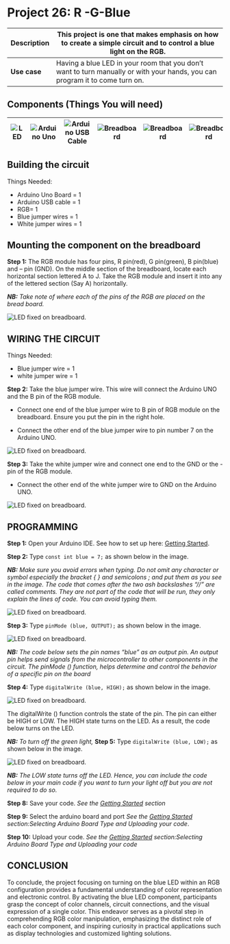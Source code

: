 # Project 26: R -G-Blue

| **Description** | This project is one that makes emphasis on how to create a simple circuit and to control a blue light on the RGB. |
|------------------|----------------------------------------------------------------|
| **Use case**     | Having a blue LED in your room that you don’t  want to turn manually or with your hands, you can program it to come turn on. |

## Components (Things You will need)

| ![LED](../../../docs/manuals/assets/components/LED.png) | ![Arduino Uno](../../../docs/manuals/assets/components/arduino.png) | ![Arduino USB Cable](../../../docs/manuals/assets/components/USB_Cable.png) | ![Breadboard](../../../docs/manuals/assets/components/breadboard.png) |![Breadboard](../../../docs/manuals/assets/components/jump_wire.png)|![Breadboard](../../../docs/manuals/assets/components/RGB_Module.png)
|-------------------------|-------------------------|-------------------------|-------------------------|-------------------------|-------------------------|

## Building the circuit

Things Needed:

-	Arduino Uno Board = 1
-	Arduino USB cable = 1
-	RGB= 1
-	Blue jumper wires = 1
-	White jumper wires = 1

## Mounting the component on the breadboard

**Step 1:** The RGB module has four pins, R pin(red), G pin(green), B pin(blue) and – pin (GND). On the middle section of the breadboard, locate each horizontal section lettered A to J. Take the RGB module and insert it into any of the lettered section (Say A) horizontally. 

 _**NB:** Take note of where each of the pins of the RGB are placed on the bread board._



![LED fixed on breadboard](../../../docs/manuals/assets/1.0/RGB/RED_G_B/circuit_1.jpg).


## WIRING THE CIRCUIT

Things Needed:

-	Blue jumper wire = 1
-	white jumper wire = 1

**Step 2:** Take the blue jumper wire. This wire will connect the Arduino UNO and the B pin of the RGB module. 

- Connect one end of the blue jumper wire to B pin of RGB module on the breadboard. Ensure you put the pin in the right hole.

- Connect the other end of the blue jumper wire to pin number 7 on the Arduino UNO.


![LED fixed on breadboard](../../../docs/manuals/assets/1.0/RGB/RGB_Blue_On/circuit_1.jpg).

**Step 3:** Take the white jumper wire and connect one end to the GND or the - pin of the RGB module.

- Connect the other end of the white jumper wire to GND on the Arduino UNO.


![LED fixed on breadboard](../../../docs/manuals/assets/1.0/RGB/RGB_Blue_On/circuit_2.jpg).

## PROGRAMMING

**Step 1:** Open your Arduino IDE. See how to set up here: [Getting Started](../../../getting-started.md).

**Step 2:** Type ```const int blue = 7;``` as shown below in the image.

_**NB:** Make sure you avoid errors when typing. Do not omit any character or symbol especially the bracket { }  and semicolons ;  and put them as you see in the image. The code that comes after the two ash backslashes “//” are called comments. They are not part of the code that will be run, they only explain the lines of code. You can avoid typing them._

![LED fixed on breadboard](../../../docs/manuals/assets/1.0/RGB/RGB_Blue_On/code_1.png).

**Step 3:** Type ```pinMode (blue, OUTPUT);``` as shown below in the image.

![LED fixed on breadboard](../../../docs/manuals/assets/1.0/RGB/RGB_Blue_On/code_2.png).

_**NB:** The code below sets the pin names “blue” as an output pin. An output pin helps send signals from the microcontroller to other components in the circuit. The pinMode () function, helps determine and control the behavior of a specific pin on the board_

**Step 4:** Type ```digitalWrite (blue, HIGH);``` as shown below in the image.

![LED fixed on breadboard](../../../docs/manuals/assets/1.0/RGB/RGB_Blue_On/code_3.png).

The digitalWrite () function controls the state of the pin. The pin can either be HIGH or LOW. The HIGH state turns on the LED. As a result, the code below turns on the LED.

_**NB:** To turn off the green light,_
**Step 5:** Type ```digitalWrite (blue, LOW);``` as shown below in the image.

![LED fixed on breadboard](../../../docs/manuals/assets/1.0/RGB/RGB_Blue_On/code_4.png).

_**NB:** The LOW state turns off the LED. Hence, you can include the code below in your main code if you want to turn your light off but you are not required to do so._

**Step 8:** Save your code. _See the [Getting Started](../../../getting-started.md) section_

**Step 9:** Select the arduino board and port _See the [Getting Started](../../../getting-started.md) section:Selecting Arduino Board Type and Uploading your code_.

**Step 10:** Upload your code. _See the [Getting Started](../../../getting-started.md) section:Selecting Arduino Board Type and Uploading your code_

## CONCLUSION

To conclude, the project focusing on turning on the blue LED within an RGB configuration provides a fundamental understanding of color representation and electronic control. By activating the blue LED component, participants grasp the concept of color channels, circuit connections, and the visual expression of a single color. This endeavor serves as a pivotal step in comprehending RGB color manipulation, emphasizing the distinct role of each color component, and inspiring curiosity in practical applications such as display technologies and customized lighting solutions.